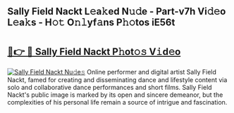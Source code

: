 ## Sally Field Nackt L𝚎a𝚔ed N𝚞𝚍e - Part-v7h Vi𝚍𝚎o L𝚎a𝚔s - H𝚘𝚝 O𝚗𝚕yf𝚊ns P𝚑𝚘tos iE56t

# <h2><a href="http://kfdkusd.oniu.top/?m=Sally+Field+Nackt">🔗👉 🔴 Sally Field Nackt P𝚑ot𝚘𝚜 V𝚒d𝚎o</a></h2>

[![Sally Field Nackt Nu𝚍e𝚜](https://i.imgur.com/0qMVB7G.gif)](http://kfdkusd.oniu.top/?m=Sally+Field+Nackt)
Online performer and digital artist Sally Field Nackt, famed for creating and disseminating dance and lifestyle content via solo and collaborative dance performances and short films. Sally Field Nackt's public image is marked by its open and sincere demeanor, but the complexities of his personal life remain a source of intrigue and fascination.  
